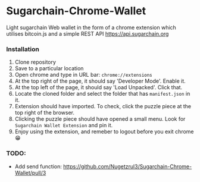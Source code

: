 # Sugarchain-Chrome-Wallet
Light sugarchain Web wallet in the form of a chrome extension which utilises bitcoin.js and a simple REST API https://api.sugarchain.org


### Installation

1. Clone repository
2. Save to a particular location
3. Open chrome and type in URL bar: `chrome://extensions`
4. At the top right of the page, it should say 'Developer Mode'. Enable it.
5. At the top left of the page, it should say 'Load Unpacked'. Click that.
6. Locate the cloned folder and select the folder that has `manifest.json` in it.
7. Extension should have imported. To check, click the puzzle piece at the top right of the browser.
8. Clicking the puzzle piece should have opened a small menu. Look for `Sugarchain Wallet Extension` and pin it.
9. Enjoy using the extension, and remeber to logout before you exit chrome :grin:


### TODO:

- Add send function: https://github.com/Nugetzrul3/Sugarchain-Chrome-Wallet/pull/3
